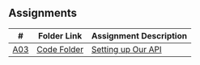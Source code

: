 ##  Assignments

|   #   | Folder Link | Assignment Description |
| :---: | ----------- | ---------------------- |
|   <a href="https://github.com/SethAllen-ai/4443-MobileApps/tree/main/Assignments/03-A03"> A03 </a> | <a href="https://github.com/SethAllen-ai/4443-MobileApps/tree/main/Assignments/03-A03/api_files"> Code Folder </a> | <a href="https://github.com/SethAllen-ai/4443-MobileApps/blob/main/Assignments/03-A03/api_files/api.py"> Setting up Our API </a> |
